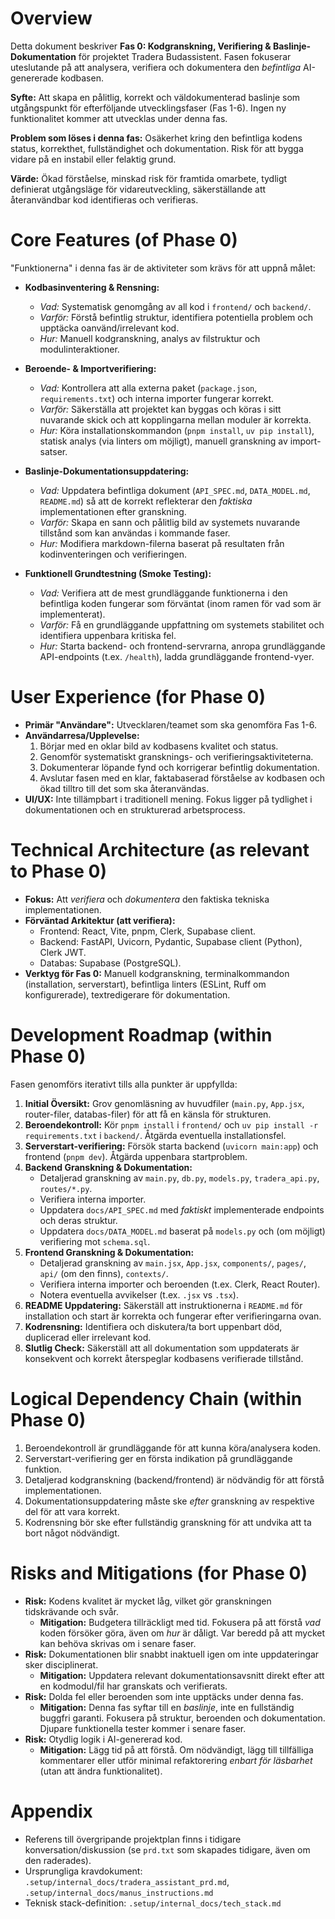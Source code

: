 # Overview
Detta dokument beskriver **Fas 0: Kodgranskning, Verifiering & Baslinje-Dokumentation** för projektet Tradera Budassistent. Fasen fokuserar uteslutande på att analysera, verifiera och dokumentera den *befintliga* AI-genererade kodbasen.

**Syfte:** Att skapa en pålitlig, korrekt och väldokumenterad baslinje som utgångspunkt för efterföljande utvecklingsfaser (Fas 1-6). Ingen ny funktionalitet kommer att utvecklas under denna fas.

**Problem som löses i denna fas:** Osäkerhet kring den befintliga kodens status, korrekthet, fullständighet och dokumentation. Risk för att bygga vidare på en instabil eller felaktig grund.

**Värde:** Ökad förståelse, minskad risk för framtida omarbete, tydligt definierat utgångsläge för vidareutveckling, säkerställande att återanvändbar kod identifieras och verifieras.

# Core Features (of Phase 0)
"Funktionerna" i denna fas är de aktiviteter som krävs för att uppnå målet:

-   **Kodbasinventering & Rensning:**
    -   *Vad:* Systematisk genomgång av all kod i `frontend/` och `backend/`.
    -   *Varför:* Förstå befintlig struktur, identifiera potentiella problem och upptäcka oanvänd/irrelevant kod.
    -   *Hur:* Manuell kodgranskning, analys av filstruktur och modulinteraktioner.

-   **Beroende- & Importverifiering:**
    -   *Vad:* Kontrollera att alla externa paket (`package.json`, `requirements.txt`) och interna importer fungerar korrekt.
    -   *Varför:* Säkerställa att projektet kan byggas och köras i sitt nuvarande skick och att kopplingarna mellan moduler är korrekta.
    -   *Hur:* Köra installationskommandon (`pnpm install`, `uv pip install`), statisk analys (via linters om möjligt), manuell granskning av import-satser.

-   **Baslinje-Dokumentationsuppdatering:**
    -   *Vad:* Uppdatera befintliga dokument (`API_SPEC.md`, `DATA_MODEL.md`, `README.md`) så att de korrekt reflekterar den *faktiska* implementationen efter granskning.
    -   *Varför:* Skapa en sann och pålitlig bild av systemets nuvarande tillstånd som kan användas i kommande faser.
    -   *Hur:* Modifiera markdown-filerna baserat på resultaten från kodinventeringen och verifieringen.

-   **Funktionell Grundtestning (Smoke Testing):**
    -   *Vad:* Verifiera att de mest grundläggande funktionerna i den befintliga koden fungerar som förväntat (inom ramen för vad som är implementerat).
    -   *Varför:* Få en grundläggande uppfattning om systemets stabilitet och identifiera uppenbara kritiska fel.
    -   *Hur:* Starta backend- och frontend-servrarna, anropa grundläggande API-endpoints (t.ex. `/health`), ladda grundläggande frontend-vyer.

# User Experience (for Phase 0)
-   **Primär "Användare":** Utvecklaren/teamet som ska genomföra Fas 1-6.
-   **Användarresa/Upplevelse:**
    1.  Börjar med en oklar bild av kodbasens kvalitet och status.
    2.  Genomför systematiskt gransknings- och verifieringsaktiviteterna.
    3.  Dokumenterar löpande fynd och korrigerar befintlig dokumentation.
    4.  Avslutar fasen med en klar, faktabaserad förståelse av kodbasen och ökad tilltro till det som ska återanvändas.
-   **UI/UX:** Inte tillämpbart i traditionell mening. Fokus ligger på tydlighet i dokumentationen och en strukturerad arbetsprocess.

# Technical Architecture (as relevant to Phase 0)
-   **Fokus:** Att *verifiera* och *dokumentera* den faktiska tekniska implementationen.
-   **Förväntad Arkitektur (att verifiera):**
    -   Frontend: React, Vite, pnpm, Clerk, Supabase client.
    -   Backend: FastAPI, Uvicorn, Pydantic, Supabase client (Python), Clerk JWT.
    -   Databas: Supabase (PostgreSQL).
-   **Verktyg för Fas 0:** Manuell kodgranskning, terminalkommandon (installation, serverstart), befintliga linters (ESLint, Ruff om konfigurerade), textredigerare för dokumentation.

# Development Roadmap (within Phase 0)
Fasen genomförs iterativt tills alla punkter är uppfyllda:
1.  **Initial Översikt:** Grov genomläsning av huvudfiler (`main.py`, `App.jsx`, router-filer, databas-filer) för att få en känsla för strukturen.
2.  **Beroendekontroll:** Kör `pnpm install` i `frontend/` och `uv pip install -r requirements.txt` i `backend/`. Åtgärda eventuella installationsfel.
3.  **Serverstart-verifiering:** Försök starta backend (`uvicorn main:app`) och frontend (`pnpm dev`). Åtgärda uppenbara startproblem.
4.  **Backend Granskning & Dokumentation:**
    -   Detaljerad granskning av `main.py`, `db.py`, `models.py`, `tradera_api.py`, `routes/*.py`.
    -   Verifiera interna importer.
    -   Uppdatera `docs/API_SPEC.md` med *faktiskt* implementerade endpoints och deras struktur.
    -   Uppdatera `docs/DATA_MODEL.md` baserat på `models.py` och (om möjligt) verifiering mot `schema.sql`.
5.  **Frontend Granskning & Dokumentation:**
    -   Detaljerad granskning av `main.jsx`, `App.jsx`, `components/`, `pages/`, `api/` (om den finns), `contexts/`.
    -   Verifiera interna importer och beroenden (t.ex. Clerk, React Router).
    -   Notera eventuella avvikelser (t.ex. `.jsx` vs `.tsx`).
6.  **README Uppdatering:** Säkerställ att instruktionerna i `README.md` för installation och start är korrekta och fungerar efter verifieringarna ovan.
7.  **Kodrensning:** Identifiera och diskutera/ta bort uppenbart död, duplicerad eller irrelevant kod.
8.  **Slutlig Check:** Säkerställ att all dokumentation som uppdaterats är konsekvent och korrekt återspeglar kodbasens verifierade tillstånd.

# Logical Dependency Chain (within Phase 0)
1.  Beroendekontroll är grundläggande för att kunna köra/analysera koden.
2.  Serverstart-verifiering ger en första indikation på grundläggande funktion.
3.  Detaljerad kodgranskning (backend/frontend) är nödvändig för att förstå implementationen.
4.  Dokumentationsuppdatering måste ske *efter* granskning av respektive del för att vara korrekt.
5.  Kodrensning bör ske efter fullständig granskning för att undvika att ta bort något nödvändigt.

# Risks and Mitigations (for Phase 0)
-   **Risk:** Kodens kvalitet är mycket låg, vilket gör granskningen tidskrävande och svår.
    -   **Mitigation:** Budgetera tillräckligt med tid. Fokusera på att förstå *vad* koden försöker göra, även om *hur* är dåligt. Var beredd på att mycket kan behöva skrivas om i senare faser.
-   **Risk:** Dokumentationen blir snabbt inaktuell igen om inte uppdateringar sker disciplinerat.
    -   **Mitigation:** Uppdatera relevant dokumentationsavsnitt direkt efter att en kodmodul/fil har granskats och verifierats.
-   **Risk:** Dolda fel eller beroenden som inte upptäcks under denna fas.
    -   **Mitigation:** Denna fas syftar till en *baslinje*, inte en fullständig buggfri garanti. Fokusera på struktur, beroenden och dokumentation. Djupare funktionella tester kommer i senare faser.
-   **Risk:** Otydlig logik i AI-genererad kod.
    -   **Mitigation:** Lägg tid på att förstå. Om nödvändigt, lägg till tillfälliga kommentarer eller utför minimal refaktorering *enbart för läsbarhet* (utan att ändra funktionalitet).

# Appendix
-   Referens till övergripande projektplan finns i tidigare konversation/diskussion (se `prd.txt` som skapades tidigare, även om den raderades).
-   Ursprungliga kravdokument: `.setup/internal_docs/tradera_assistant_prd.md`, `.setup/internal_docs/manus_instructions.md`
-   Teknisk stack-definition: `.setup/internal_docs/tech_stack.md` 